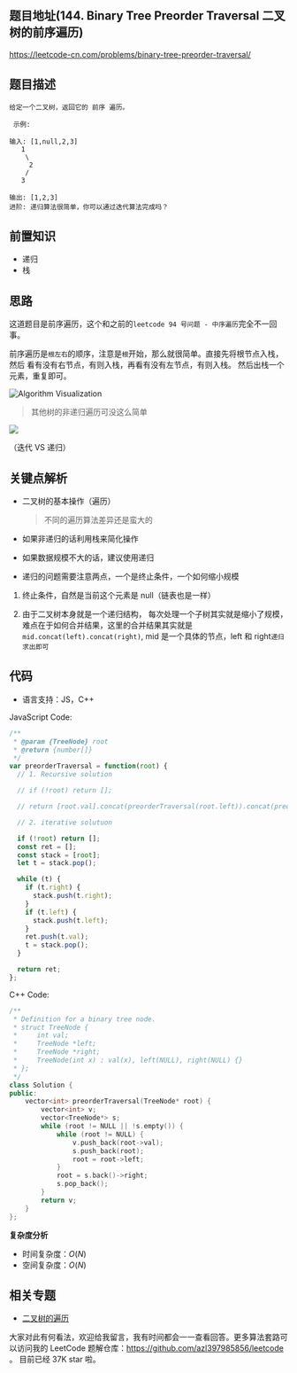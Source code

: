 ## 题目地址(144. Binary Tree Preorder Traversal 二叉树的前序遍历)

https://leetcode-cn.com/problems/binary-tree-preorder-traversal/

## 题目描述

```
给定一个二叉树，返回它的 前序 遍历。

 示例:

输入: [1,null,2,3]  
   1
    \
     2
    /
   3 

输出: [1,2,3]
进阶: 递归算法很简单，你可以通过迭代算法完成吗？

```

## 前置知识

- 递归
- 栈


## 思路

这道题目是前序遍历，这个和之前的`leetcode 94 号问题 - 中序遍历`完全不一回事。

前序遍历是`根左右`的顺序，注意是`根`开始，那么就很简单。直接先将根节点入栈，然后
看有没有右节点，有则入栈，再看有没有左节点，有则入栈。 然后出栈一个元素，重复即可。


![Algorithm Visualization](https://upload.wikimedia.org/wikipedia/commons/7/7f/Depth-First-Search.gif)



> 其他树的非递归遍历可没这么简单

![](https://tva1.sinaimg.cn/large/007S8ZIlly1ghltxumvwfj30zu0nttak.jpg)

（迭代 VS 递归）

## 关键点解析

- 二叉树的基本操作（遍历）
  > 不同的遍历算法差异还是蛮大的
- 如果非递归的话利用栈来简化操作

- 如果数据规模不大的话，建议使用递归

- 递归的问题需要注意两点，一个是终止条件，一个如何缩小规模

1. 终止条件，自然是当前这个元素是 null（链表也是一样）

2. 由于二叉树本身就是一个递归结构， 每次处理一个子树其实就是缩小了规模，
   难点在于如何合并结果，这里的合并结果其实就是`mid.concat(left).concat(right)`,
   mid 是一个具体的节点，left 和 right`递归求出即可`

## 代码

- 语言支持：JS，C++

JavaScript Code:

```js
/**
 * @param {TreeNode} root
 * @return {number[]}
 */
var preorderTraversal = function(root) {
  // 1. Recursive solution

  // if (!root) return [];

  // return [root.val].concat(preorderTraversal(root.left)).concat(preorderTraversal(root.right));

  // 2. iterative solutuon

  if (!root) return [];
  const ret = [];
  const stack = [root];
  let t = stack.pop();

  while (t) {
    if (t.right) {
      stack.push(t.right);
    }
    if (t.left) {
      stack.push(t.left);
    }
    ret.push(t.val);
    t = stack.pop();
  }

  return ret;
};
```

C++ Code:

```C++
/**
 * Definition for a binary tree node.
 * struct TreeNode {
 *     int val;
 *     TreeNode *left;
 *     TreeNode *right;
 *     TreeNode(int x) : val(x), left(NULL), right(NULL) {}
 * };
 */
class Solution {
public:
    vector<int> preorderTraversal(TreeNode* root) {
        vector<int> v;
        vector<TreeNode*> s;
        while (root != NULL || !s.empty()) {
            while (root != NULL) {
                v.push_back(root->val);
                s.push_back(root);
                root = root->left;
            }
            root = s.back()->right;
            s.pop_back();
        }
        return v;
    }
};
```
**复杂度分析**

- 时间复杂度：$O(N)$
- 空间复杂度：$O(N)$

## 相关专题

- [二叉树的遍历](https://github.com/azl397985856/leetcode/blob/master/thinkings/binary-tree-traversal.md)

大家对此有何看法，欢迎给我留言，我有时间都会一一查看回答。更多算法套路可以访问我的 LeetCode 题解仓库：https://github.com/azl397985856/leetcode 。 目前已经 37K star 啦。


